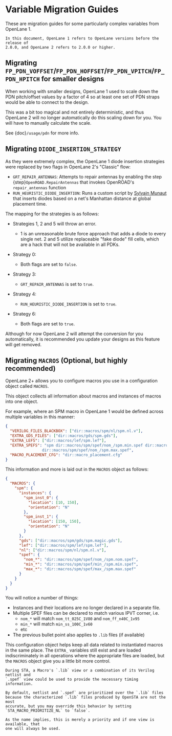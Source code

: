 # Variable Migration Guides

These are migration guides for some particularly complex variables from OpenLane
1\.

```{note}
In this document, OpenLane 1 refers to OpenLane versions before the release of
2.0.0, and OpenLane 2 refers to 2.0.0 or higher.
```

## Migrating `FP_PDN_VOFFSET`/`FP_PDN_HOFFSET`/`FP_PDN_VPITCH`/`FP_PDN_HPITCH` for smaller designs

When working with smaller designs, OpenLane 1 used to scale down the PDN
pitch/offset values by a factor of 4 so at least one set of PDN straps would
be able to connect to the design.

This was a bit too magical and not entirely deterministic, and thus OpenLane 2
will no longer automatically do this scaling down for you. You will have to
manually calculate the scale.

See {doc}`/usage/pdn` for more info.

## Migrating `DIODE_INSERTION_STRATEGY`

As they were extremely complex, the OpenLane 1 diode insertion strategies were
replaced by two flags in OpenLane 2's "Classic" flow:

* `GRT_REPAIR_ANTENNAS`: Attempts to repair antennas by enabling the step
  {step}`OpenROAD.RepairAntennas` that invokes OpenROAD's `repair_antennas`
  function
* `RUN_HEURISTIC_DIODE_INSERTION`: Runs a custom script by
  [Sylvain Munaut](https://github.com/smunaut) that inserts diodes based on a
  net's Manhattan distance at global placement time.

The mapping for the strategies is as follows:

* Strategies 1, 2 and 5 will throw an error.

  * 1 is an unreasonable brute force approach that adds a diode to every single
    net. 2 and 5 utilize replaceable "fake diode" fill cells, which are a hack
    that will not be available in all PDKs.

* Strategy 0:

  * Both flags are set to `false`.

* Strategy 3:

  * `GRT_REPAIR_ANTENNAS` is set to `true`.

* Strategy 4:

  * `RUN_HEURISTIC_DIODE_INSERTION` is set to `true`.

* Strategy 6:

  * Both flags are set to `true`.

Although for now OpenLane 2 will attempt the conversion for you automatically,
it is recommended you update your designs as this feature will get removed.

## Migrating `MACROS` (Optional, but highly recommended)

OpenLane 2+ allows you to configure macros you use in a configuration object
called `MACROS`.

This object collects all information about macros and instances of macros into
one object.

For example, where an SPM macro in OpenLane 1 would be defined across multiple
variables in this manner:

```json
{
  "VERILOG_FILES_BLACKBOX": ["dir::macros/spm/nl/spm.nl.v"],
  "EXTRA_GDS_FILES": ["dir::macros/gds/spm.gds"],
  "EXTRA_LEFS": ["dir::macros/lef/spm.lef"],
  "EXTRA_SPEFS": "spm dir::macros/spm/spef/nom_/spm.min.spef dir::macros/spm/spef/nom_/spm.nom.spef
                dir::macros/spm/spef/nom_/spm.max.spef",
  "MACRO_PLACEMENT_CFG": "dir::macro_placement.cfg"
}
```

This information and more is laid out in the `MACROS` object as follows:

```json
{
  "MACROS": {
    "spm": {
      "instances": {
        "spm_inst_0": {
          "location": [10, 150],
          "orientation": "N"
        },
        "spm_inst_1": {
          "location": [150, 150],
          "orientation": "N"
        }
      },
      "gds": ["dir::macros/spm/gds/spm.magic.gds"],
      "lef": ["dir::macros/spm/lef/spm.lef"],
      "nl": ["dir::macros/spm/nl/spm.nl.v"],
      "spef": {
        "nom_*": "dir::macros/spm/spef/nom_/spm.nom.spef",
        "min_*": "dir::macros/spm/spef/min_/spm.min.spef",
        "max_*": "dir::macros/spm/spef/max_/spm.max.spef"
      }
    }
  }
}
```

You will notice a number of things:

* Instances and their locations are no longer declared in a separate file.
* Multiple SPEF files can be declared to match various IPVT corner, i.e.
  * `nom_*` will match `nom_tt_025C_1V80` and `nom_ff_n40C_1v95`
  * `min_*` will match `min_ss_100C_1v60`
  * etc
* The previous bullet point also applies to `.lib` files (if available)

This configuration object helps keep all data related to instantiated macros in
the same place. The `EXTRA_` variables still exist and are loaded
indiscriminately in all operations where the appropriate files are loaded, but
the `MACROS` object give you a little bit more control.

```{tip}
During STA, a Macro's `.lib` view or a combination of its Verilog netlist and
`.spef` view could be used to provide the necessary timing information.

By default, netlist and `.spef` are prioritized over the `.lib` files
because the characterized `.lib` files produced by OpenSTA are not the most
accurate, but you may override this behavior by setting
`STA_MACRO_PRIORITIZE_NL` to `false`.

As the name implies, this is merely a priority and if one view is available, that
one will always be used.
```
